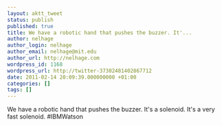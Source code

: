 ```yaml
---
layout: aktt_tweet
status: publish
published: true
title: We have a robotic hand that pushes the buzzer. It'...
author: nelhage
author_login: nelhage
author_email: nelhage@mit.edu
author_url: http://nelhage.com
wordpress_id: 1168
wordpress_url: http://twitter-37302481402867712
date: 2011-02-14 20:09:39.000000000 +01:00
categories: []
tags: []
---
```

We have a robotic hand that pushes the buzzer. It's a solenoid. It's a very fast solenoid. #IBMWatson

